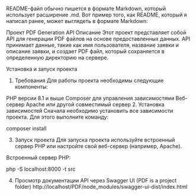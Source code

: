 
README-файл обычно пишется в формате Markdown, который использует расширение .md. Вот пример того, как README, который я написал ранее, может выглядеть в формате Markdown:

Проект PDF Generation API
Описание
Этот проект представляет собой API для генерации PDF файлов на основе предоставленных данных. API принимает данные, такие как имя пользователя, название заявки и описание заявки, и создает PDF файл, который сохраняется в определенную директорию на сервере.

Установка и запуск проекта
1. Требования
Для работы проекта необходимы следующие компоненты:

PHP версии 8.1 и выше
Composer для управления зависимостями
Веб-сервер Apache или другой совместимый сервер
2. Установка зависимостей
Сначала необходимо установить все зависимости проекта. Для этого выполните команду:

composer install

3. Запуск проекта
Для запуска проекта используйте встроенный сервер PHP или настройте свой веб-сервер (например, Apache).

Встроенный сервер PHP:

php -S localhost:8000 -t src

4. Просмотр документации API через Swagger UI (PDF is a project folder)
http://localhost/PDF/node_modules/swagger-ui-dist/index.html


